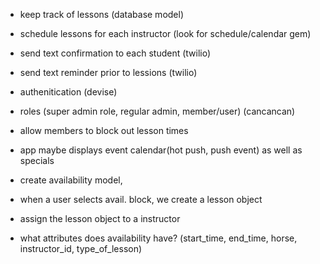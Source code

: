 - keep track of lessons (database model)
- schedule lessons for each instructor (look for schedule/calendar gem)
- send text confirmation to each student (twilio)
- send text reminder prior to lessions (twilio)
- authenitication (devise)
- roles (super admin role, regular admin, member/user) (cancancan)
- allow members to block out lesson times
- app maybe displays event calendar(hot push, push event) as well as specials


- create availability model, 
- when a user selects avail. block, we create a lesson object
- assign the lesson object to a instructor

- what attributes does availability have? (start_time, end_time, horse, instructor_id, type_of_lesson)